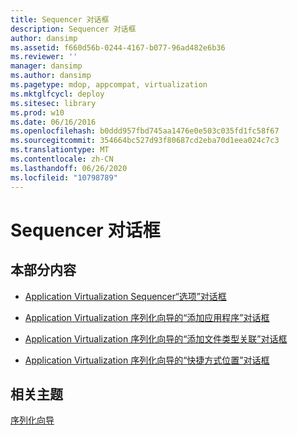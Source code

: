 ```yaml
---
title: Sequencer 对话框
description: Sequencer 对话框
author: dansimp
ms.assetid: f660d56b-0244-4167-b077-96ad482e6b36
ms.reviewer: ''
manager: dansimp
ms.author: dansimp
ms.pagetype: mdop, appcompat, virtualization
ms.mktglfcycl: deploy
ms.sitesec: library
ms.prod: w10
ms.date: 06/16/2016
ms.openlocfilehash: b0ddd957fbd745aa1476e0e503c035fd1fc58f67
ms.sourcegitcommit: 354664bc527d93f80687cd2eba70d1eea024c7c3
ms.translationtype: MT
ms.contentlocale: zh-CN
ms.lasthandoff: 06/26/2020
ms.locfileid: "10798789"
---
```

# Sequencer 对话框


## 本部分内容


-   [Application Virtualization Sequencer“选项”对话框](application-virtualization-sequencer-options-dialog-box.md)

-   [Application Virtualization 序列化向导的“添加应用程序”对话框](application-virtualization-sequencing-wizard-add-application-dialog-box.md)

-   [Application Virtualization 序列化向导的“添加文件类型关联”对话框](application-virtualization-sequencing-wizard-add-file-type-association-dialog-box.md)

-   [Application Virtualization 序列化向导的“快捷方式位置”对话框](application-virtualization-sequencing-wizard-shortcut-locations-dialog-box.md)

## 相关主题


[序列化向导](sequencing-wizard.md)

 

 





